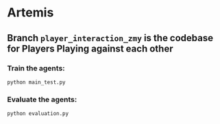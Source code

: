 # Artemis

## Branch `player_interaction_zmy` is the codebase for Players Playing against each other

### Train the agents:
```
python main_test.py 
```

### Evaluate the agents:
```
python evaluation.py 
```
